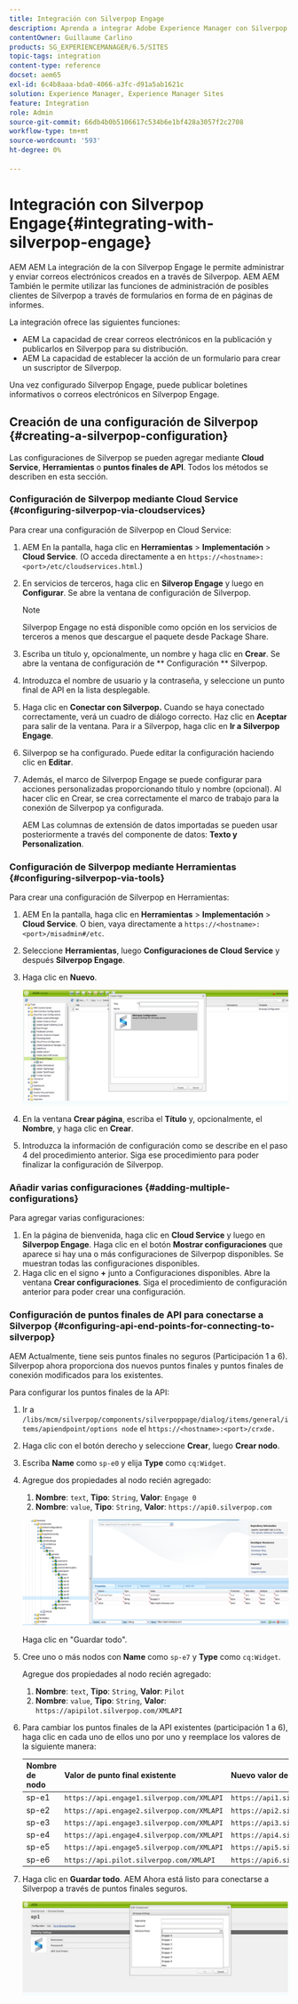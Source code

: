 ```yaml
---
title: Integración con Silverpop Engage
description: Aprenda a integrar Adobe Experience Manager con Silverpop Engage.
contentOwner: Guillaume Carlino
products: SG_EXPERIENCEMANAGER/6.5/SITES
topic-tags: integration
content-type: reference
docset: aem65
exl-id: 6c4b8aaa-bda0-4066-a3fc-d91a5ab1621c
solution: Experience Manager, Experience Manager Sites
feature: Integration
role: Admin
source-git-commit: 66db4b0b5106617c534b6e1bf428a3057f2c2708
workflow-type: tm+mt
source-wordcount: '593'
ht-degree: 0%

---
```


# Integración con Silverpop Engage{#integrating-with-silverpop-engage}

<!-- THIS ENTIRE TOPIC APPEARS OBSOLETE BECAUSE SILVERPOP NO LONGER EXISTS AND THERE ARE NO REDIRECTS FOR THE DOWNLOAD URL BELOW THAT IS 404.
>[!NOTE]
>
>Silverpop integration is **not** available out of the box. Download the Silverpop integration package `https://www.adobeaemcloud.com/content/marketplace/marketplaceProxy.html?packagePath=/content/companies/public/adobe/packages/aem620/product/cq-mcm-integrations-silverpop-content` from Package Share and install it on your instance. After you have installed the package, you can configure it as described in this document. -->

AEM AEM La integración de la con Silverpop Engage le permite administrar y enviar correos electrónicos creados en a través de Silverpop. AEM AEM También le permite utilizar las funciones de administración de posibles clientes de Silverpop a través de formularios en forma de en páginas de informes.

La integración ofrece las siguientes funciones:

* AEM La capacidad de crear correos electrónicos en la publicación y publicarlos en Silverpop para su distribución.
* AEM La capacidad de establecer la acción de un formulario para crear un suscriptor de Silverpop.

Una vez configurado Silverpop Engage, puede publicar boletines informativos o correos electrónicos en Silverpop Engage.

## Creación de una configuración de Silverpop {#creating-a-silverpop-configuration}

Las configuraciones de Silverpop se pueden agregar mediante **Cloud Service**, **Herramientas** o **puntos finales de API**. Todos los métodos se describen en esta sección.

### Configuración de Silverpop mediante Cloud Service {#configuring-silverpop-via-cloudservices}

Para crear una configuración de Silverpop en Cloud Service:

1. AEM En la pantalla, haga clic en **Herramientas** > **Implementación** > **Cloud Service**. (O acceda directamente a en `https://<hostname>:<port>/etc/cloudservices.html`.)
1. En servicios de terceros, haga clic en **Silverop Engage** y luego en **Configurar**. Se abre la ventana de configuración de Silverpop.

   >[!NOTE]
   >
   >Silverpop Engage no está disponible como opción en los servicios de terceros a menos que descargue el paquete desde Package Share.

1. Escriba un título y, opcionalmente, un nombre y haga clic en **Crear**. Se abre la ventana de configuración de ** Configuración ** Silverpop.
1. Introduzca el nombre de usuario y la contraseña, y seleccione un punto final de API en la lista desplegable.
1. Haga clic en **Conectar con Silverpop.** Cuando se haya conectado correctamente, verá un cuadro de diálogo correcto. Haz clic en **Aceptar** para salir de la ventana. Para ir a Silverpop, haga clic en **Ir a Silverpop Engage**.
1. Silverpop se ha configurado. Puede editar la configuración haciendo clic en **Editar**.
1. Además, el marco de Silverpop Engage se puede configurar para acciones personalizadas proporcionando título y nombre (opcional). Al hacer clic en Crear, se crea correctamente el marco de trabajo para la conexión de Silverpop ya configurada.

   AEM Las columnas de extensión de datos importadas se pueden usar posteriormente a través del componente de datos: **Texto y Personalization**.

### Configuración de Silverpop mediante Herramientas {#configuring-silverpop-via-tools}

Para crear una configuración de Silverpop en Herramientas:

1. AEM En la pantalla, haga clic en **Herramientas** > **Implementación** > **Cloud Service**. O bien, vaya directamente a `https://<hostname>:<port>/misadmin#/etc`.
1. Seleccione **Herramientas**, luego **Configuraciones de Cloud Service** y después **Silverpop Engage**.
1. Haga clic en **Nuevo**.

   ![chlimage_1-6](assets/chlimage_1-6.jpeg)

1. En la ventana **Crear página**, escriba el **Título** y, opcionalmente, el **Nombre**, y haga clic en **Crear**.
1. Introduzca la información de configuración como se describe en el paso 4 del procedimiento anterior. Siga ese procedimiento para poder finalizar la configuración de Silverpop.

### Añadir varias configuraciones {#adding-multiple-configurations}

Para agregar varias configuraciones:

1. En la página de bienvenida, haga clic en **Cloud Service** y luego en **Silverpop Engage**. Haga clic en el botón **Mostrar configuraciones** que aparece si hay una o más configuraciones de Silverpop disponibles. Se muestran todas las configuraciones disponibles.
1. Haga clic en el signo **+** junto a Configuraciones disponibles. Abre la ventana **Crear configuraciones**. Siga el procedimiento de configuración anterior para poder crear una configuración.

### Configuración de puntos finales de API para conectarse a Silverpop {#configuring-api-end-points-for-connecting-to-silverpop}

AEM Actualmente, tiene seis puntos finales no seguros (Participación 1 a 6). Silverpop ahora proporciona dos nuevos puntos finales y puntos finales de conexión modificados para los existentes.

Para configurar los puntos finales de la API:

1. Ir a `/libs/mcm/silverpop/components/silverpoppage/dialog/items/general/items/apiendpoint/options node` el `https://<hostname>:<port>/crxde.`
1. Haga clic con el botón derecho y seleccione **Crear**, luego **Crear nodo**.
1. Escriba **Name** como `sp-e0` y elija **Type** como `cq:Widget`.
1. Agregue dos propiedades al nodo recién agregado:

   1. **Nombre**: `text`, **Tipo**: `String`, **Valor**: `Engage 0`
   1. **Nombre**: `value`, **Tipo**: `String`, **Valor**: `https://api0.silverpop.com`

   ![chlimage_1-42](assets/chlimage_1-42.png)

   Haga clic en &quot;Guardar todo&quot;.

1. Cree uno o más nodos con **Name** como `sp-e7` y **Type** como `cq:Widget`.

   Agregue dos propiedades al nodo recién agregado:

   1. **Nombre**: `text`, **Tipo**: `String`, **Valor**: `Pilot`
   1. **Nombre**: `value`, **Tipo**: `String`, **Valor**: `https://apipilot.silverpop.com/XMLAPI`

1. Para cambiar los puntos finales de la API existentes (participación 1 a 6), haga clic en cada uno de ellos uno por uno y reemplace los valores de la siguiente manera:

   | **Nombre de nodo** | **Valor de punto final existente** | **Nuevo valor de punto final** |
   |---|---|---|
   | sp-e1 | `https://api.engage1.silverpop.com/XMLAPI` | `https://api1.silverpop.com` |
   | sp-e2 | `https://api.engage2.silverpop.com/XMLAPI` | `https://api2.silverpop.com` |
   | sp-e3 | `https://api.engage3.silverpop.com/XMLAPI` | `https://api3.silverpop.com` |
   | sp-e4 | `https://api.engage4.silverpop.com/XMLAPI` | `https://api4.silverpop.com` |
   | sp-e5 | `https://api.engage5.silverpop.com/XMLAPI` | `https://api5.silverpop.com` |
   | sp-e6 | `https://api.pilot.silverpop.com/XMLAPI` | `https://api6.silverpop.com` |

1. Haga clic en **Guardar todo**. AEM Ahora está listo para conectarse a Silverpop a través de puntos finales seguros.

   ![chlimage_1-7](assets/chlimage_1-7.jpeg)
